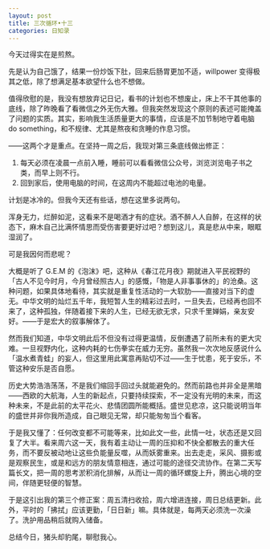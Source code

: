 ```yaml
---
layout: post
title: 三次循环•十三
categories: 日知录
---
```



今天过得实在是煎熬。

先是认为自己饿了，结果一份炒饭下肚，回来后肠胃更加不适，willpower 变得极其之低，除了想满足基本欲望什么也不想做。

值得欣慰的是，我没有想放弃记日记，看书的计划也不想废止，床上不干其他事的底线，除了昨晚看了看微信之外无伤大雅。但我突然发现这个原则的表述可能掩盖了问题的实质。其实，影响我生活质量更大的事情，应该是不加节制地守着电脑 do something，和不规律、尤其是熬夜和贪睡的作息习惯。

——这两个才是重点。在坚持一周之后，我现对第三条底线做出修正：

1. 每天必须在凌晨一点前入睡，睡前可以看看微信公众号，浏览浏览电子书之类，而早上则不行。
2. 回到家后，使用电脑的时间，在这周内不能超过电池的电量。

计划是冰冷的。但我今天还有些话，想在这里多说两句。

浑身无力，烂醉如泥，这看来不是喝酒才有的症状。酒不醉人人自醉，在这样的状态下，麻木自己比满怀情思而受伤害要更好过吧？想到这儿，真是悲从中来，眼眶湿润了。

可是我因何而悲呢？

大概是听了 G.E.M 的《泡沫》吧，这种从《春江花月夜》期就进入平民视野的「古人不见今时月，今月曾经照古人」的感慨，「物是人非事事休的」的沧桑。这种问题，如果具体地看待，其实就是重复性活动的一大软肋——直接对当下的虚无。中华文明的灿烂五千年，我短暂人生的精彩过去时，一旦失去，已经再也回不来了，这种孤独，伴随着接下来的人生，已经无欲无求，只求千里婵娟，亲友安好。——于是宏大的叙事解体了。

然而我们知道，中华文明此后不但没有过得更温情，反倒遭遇了前所未有的更大灾难。一旦视野内化，这种内耗的七伤拳实在威力无穷。虽然我一次次地反感说什么「温水煮青蛙」的妄人，但这里用此寓意再贴切不过——生于忧患，死于安乐，不管这种安乐是否自愿。

历史大势浩浩荡荡，不是我们缩回手回过头就能避免的。然而前路也并非全是黑暗——西欧的大航海，人生的新起点，只要持续探索，不一定没有光明的未来，而这种未来，不是此前的太平花火、悲情团圆所能概括。盛世见悲凉，这只能说明当年的盛世并非你我所造成，自己眼见无常，却只能匆匆当个看客。

于是我又懂了：任何改变都不可能等来，比如此文一些，此情一吐，状态还是又回复了大半。看来周六这一天，我有着主动让一周的压抑和不快全都散去的重大任务，而不要反被动地让这些负能量反噬，从而妖雾重来。出去走走，采风、摄影或是观察民生，或是和远方的朋友情意相连，通过可能的途径交流协作。在第二天写篇长文，把一周的思考淤积消化排解，从而让一周的循环螺旋上升，腾出心境的空间，伴随更轻便的智慧。

于是这引出我的第三个修正案：周五清扫收拾，周六增进连接，周日总结更新。此外，平时的「拂拭」应该更勤，「日日新」嘛。具体就是，每两天必须洗一次澡了。洗护用品稍后就购入储备。

总结今日，猪头却豹尾，聊慰我心。